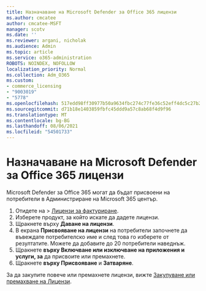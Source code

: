```yaml
---
title: Назначаване на Microsoft Defender за Office 365 лицензи
ms.author: cmcatee
author: cmcatee-MSFT
manager: scotv
ms.date: ''
ms.reviewer: argani, nicholak
ms.audience: Admin
ms.topic: article
ms.service: o365-administration
ROBOTS: NOINDEX, NOFOLLOW
localization_priority: Normal
ms.collection: Adm_O365
ms.custom:
- commerce_licensing
- "9003019"
- "5778"
ms.openlocfilehash: 517edd98ff30977b50a9634fbc274c77fe36c52eff4dc5c27b24e1d57dc7cc8e
ms.sourcegitcommit: d71b18e1403859fbfc45ddd9a57c8ab68f4d9f96
ms.translationtype: MT
ms.contentlocale: bg-BG
ms.lasthandoff: 08/06/2021
ms.locfileid: "54501733"
---
```

# <a name="assign-microsoft-defender-for-office-365-licenses"></a>Назначаване на Microsoft Defender за Office 365 лицензи

Microsoft Defender за Office 365 могат да бъдат присвоени на потребители в Администриране на Microsoft 365 център.

1. Отидете на  >  [Лицензи за фактуриране](https://go.microsoft.com/fwlink/p/?linkid=842264).
2. Изберете продукт, за който искате да дадете лицензи.
3. Щракнете върху **Даване на лицензи**.
4. В екрана **Присвояване на лицензи**  на потребители започнете да въвеждате потребителско име и след това го изберете от резултатите. Можете да добавите до 20 потребители наведнъж.
5. Щракнете **върху Включване или изключване на приложения и услуги, за**  да присвоите или премахнете.
6. Щракнете **върху Присвояване** и  **Затваряне**.

За да закупите повече или премахнете лицензи, вижте [Закупуване или премахване на Лицензи](/microsoft-365/commerce/licenses/buy-licenses#buy-or-remove-licenses-for-your-business-subscription).